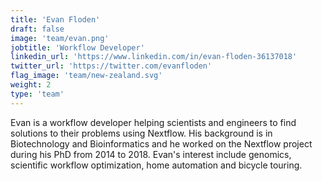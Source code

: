 ```yaml
---
title: 'Evan Floden'
draft: false
image: 'team/evan.png'
jobtitle: 'Workflow Developer'
linkedin_url: 'https://www.linkedin.com/in/evan-floden-36137018'
twitter_url: 'https://twitter.com/evanfloden'
flag_image: 'team/new-zealand.svg'
weight: 2
type: 'team'
---
```


Evan is a workflow developer helping scientists and engineers to find solutions to their problems using Nextflow. His background is in Biotechnology and Bioinformatics and he worked on the Nextflow project
during his PhD from 2014 to 2018. Evan's interest include genomics, scientific workflow optimization, 
home automation and bicycle touring. 